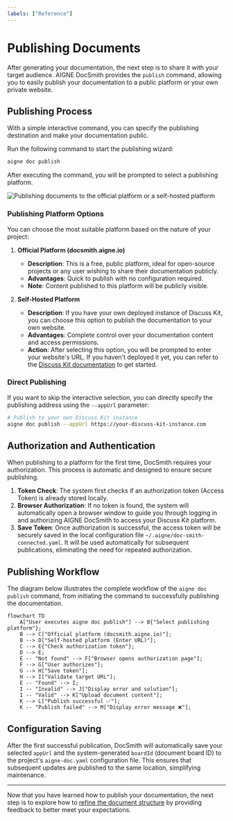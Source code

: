 ```yaml
---
labels: ["Reference"]
---
```


# Publishing Documents

After generating your documentation, the next step is to share it with your target audience. AIGNE DocSmith provides the `publish` command, allowing you to easily publish your documentation to a public platform or your own private website.

## Publishing Process

With a simple interactive command, you can specify the publishing destination and make your documentation public.

Run the following command to start the publishing wizard:

```bash
aigne doc publish
```

After executing the command, you will be prompted to select a publishing platform.

![Publishing documents to the official platform or a self-hosted platform](https://www.aigne.io/image-bin/uploads/f120799c876a51a1a57f68b99fda6ebf.png)

### Publishing Platform Options

You can choose the most suitable platform based on the nature of your project:

1.  **Official Platform (docsmith.aigne.io)**
    *   **Description**: This is a free, public platform, ideal for open-source projects or any user wishing to share their documentation publicly.
    *   **Advantages**: Quick to publish with no configuration required.
    *   **Note**: Content published to this platform will be publicly visible.

2.  **Self-Hosted Platform**
    *   **Description**: If you have your own deployed instance of Discuss Kit, you can choose this option to publish the documentation to your own website.
    *   **Advantages**: Complete control over your documentation content and access permissions.
    *   **Action**: After selecting this option, you will be prompted to enter your website's URL. If you haven't deployed it yet, you can refer to the [Discuss Kit documentation](https://www.aigne.io/store/blocklet/z8ia2v13y1oJ4qg3rRk6wNAhE45s2CWJ513k9) to get started.

### Direct Publishing

If you want to skip the interactive selection, you can directly specify the publishing address using the `--appUrl` parameter:

```bash
# Publish to your own Discuss Kit instance
aigne doc publish --appUrl https://your-discuss-kit-instance.com
```

## Authorization and Authentication

When publishing to a platform for the first time, DocSmith requires your authorization. This process is automatic and designed to ensure secure publishing.

1.  **Token Check**: The system first checks if an authorization token (Access Token) is already stored locally.
2.  **Browser Authorization**: If no token is found, the system will automatically open a browser window to guide you through logging in and authorizing AIGNE DocSmith to access your Discuss Kit platform.
3.  **Save Token**: Once authorization is successful, the access token will be securely saved in the local configuration file `~/.aigne/doc-smith-connected.yaml`. It will be used automatically for subsequent publications, eliminating the need for repeated authorization.

## Publishing Workflow

The diagram below illustrates the complete workflow of the `aigne doc publish` command, from initiating the command to successfully publishing the documentation.

```mermaid
flowchart TD
    A["User executes aigne doc publish"] --> B{"Select publishing platform"};
    B --> C["Official platform (docsmith.aigne.io)"];
    B --> D["Self-hosted platform (Enter URL)"];
    C --> E{"Check authorization token"};
    D --> E;
    E -- "Not found" --> F["Browser opens authorization page"];
    F --> G["User authorizes"];
    G --> H["Save token"];
    H --> I["Validate target URL"];
    E -- "Found" --> I;
    I -- "Invalid" --> J["Display error and solution"];
    I -- "Valid" --> K["Upload document content"];
    K --> L["Publish successful ✅"];
    K -- "Publish failed" --> M["Display error message ❌"];
```

## Configuration Saving

After the first successful publication, DocSmith will automatically save your selected `appUrl` and the system-generated `boardId` (document board ID) to the project's `aigne-doc.yaml` configuration file. This ensures that subsequent updates are published to the same location, simplifying maintenance.

---

Now that you have learned how to publish your documentation, the next step is to explore how to [refine the document structure](./core-features-refine-structure.md) by providing feedback to better meet your expectations.